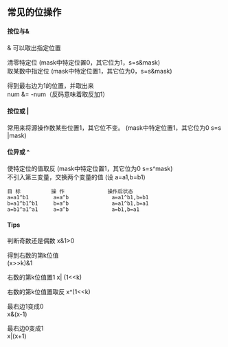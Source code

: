 ## 常见的位操作

#### 按位与& 

& 可以取出指定位置

清零特定位 (mask中特定位置0，其它位为1，s=s&mask)   
取某数中指定位 (mask中特定位置1，其它位为0，s=s&mask)   

得到最右边为1的位置，并取出来  
num &= -num（反码意味着取反加1）

#### 按位或 |

常用来将源操作数某些位置1，其它位不变。 (mask中特定位置1，其它位为0 s=s |mask)

#### 位异或 ^

使特定位的值取反 (mask中特定位置1，其它位为0 s=s^mask)   
不引入第三变量，交换两个变量的值 (设 a=a1,b=b1)

```
目 标          操 作              操作后状态 
a=a1^b1        a=a^b              a=a1^b1,b=b1 
b=a1^b1^b1     b=a^b              a=a1^b1,b=a1 
a=b1^a1^a1     a=a^b              a=b1,b=a1 
``` 



#### Tips

判断奇数还是偶数
x&1>0

得到右数的第k位值  
(x>>k)&1

右数的第k位值置1
x| (1<<k)


右数的第k位值置取反
x^(1<<k)

最右边1变成0  
x&(x-1)

最右边0变成1  
x|(x+1)